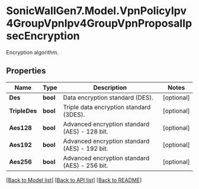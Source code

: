 # SonicWallGen7.Model.VpnPolicyIpv4GroupVpnIpv4GroupVpnProposalIpsecEncryption
Encryption algorithm.

## Properties

Name | Type | Description | Notes
------------ | ------------- | ------------- | -------------
**Des** | **bool** | Data encryption standard (DES). | [optional] 
**TripleDes** | **bool** | Triple data encryption standard (3DES). | [optional] 
**Aes128** | **bool** | Advanced encryption standard (AES) - 128 bit. | [optional] 
**Aes192** | **bool** | Advanced encryption standard (AES) - 192 bit. | [optional] 
**Aes256** | **bool** | Advanced encryption standard (AES) - 256 bit. | [optional] 

[[Back to Model list]](../README.md#documentation-for-models) [[Back to API list]](../README.md#documentation-for-api-endpoints) [[Back to README]](../README.md)

